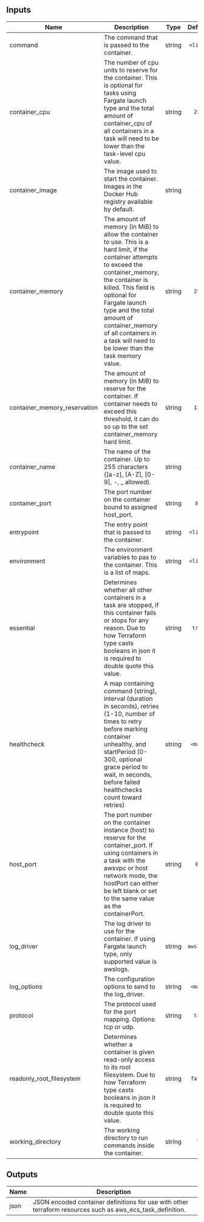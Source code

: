 
## Inputs

| Name | Description | Type | Default | Required |
|------|-------------|:----:|:-----:|:-----:|
| command | The command that is passed to the container. | string | `<list>` | no |
| container_cpu | The number of cpu units to reserve for the container. This is optional for tasks using Fargate launch type and the total amount of container_cpu of all containers in a task will need to be lower than the task-level cpu value. | string | `256` | no |
| container_image | The image used to start the container. Images in the Docker Hub registry available by default. | string | - | yes |
| container_memory | The amount of memory (in MiB) to allow the container to use. This is a hard limit, if the container attempts to exceed the container_memory, the container is killed. This field is optional for Fargate launch type and the total amount of container_memory of all containers in a task will need to be lower than the task memory value. | string | `256` | no |
| container_memory_reservation | The amount of memory (in MiB) to reserve for the container. If container needs to exceed this threshold, it can do so up to the set container_memory hard limit. | string | `128` | no |
| container_name | The name of the container. Up to 255 characters ([a-z], [A-Z], [0-9], -, _ allowed). | string | - | yes |
| container_port | The port number on the container bound to assigned host_port. | string | `80` | no |
| entrypoint | The entry point that is passed to the container. | string | `<list>` | no |
| environment | The environment variables to pas to the container. This is a list of maps. | string | `<list>` | no |
| essential | Determines whether all other containers in a task are stopped, if this container fails or stops for any reason. Due to how Terraform type casts booleans in json it is required to double quote this value. | string | `true` | no |
| healthcheck | A map containing command (string), interval (duration in seconds), retries (1-10, number of times to retry before marking container unhealthy, and startPeriod (0-300, optional grace period to wait, in seconds, before failed healthchecks count toward retries) | string | `<map>` | no |
| host_port | The port number on the container instance (host) to reserve for the container_port. If using containers in a task with the awsvpc or host network mode, the hostPort can either be left blank or set to the same value as the containerPort. | string | `80` | no |
| log_driver | The log driver to use for the container. If using Fargate launch type, only supported value is awslogs. | string | `awslogs` | no |
| log_options | The configuration options to send to the log_driver. | string | `<map>` | no |
| protocol | The protocol used for the port mapping. Options: tcp or udp. | string | `tcp` | no |
| readonly_root_filesystem | Determines whether a container is given read-only access to its root filesystem. Due to how Terraform type casts booleans in json it is required to double quote this value. | string | `false` | no |
| working_directory | The working directory to run commands inside the container. | string | `` | no |

## Outputs

| Name | Description |
|------|-------------|
| json | JSON encoded container definitions for use with other terraform resources such as aws_ecs_task_definition. |

